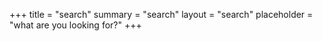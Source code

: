 +++
title = "search"
summary = "search"
layout = "search"
placeholder = "what are you looking for?"
+++